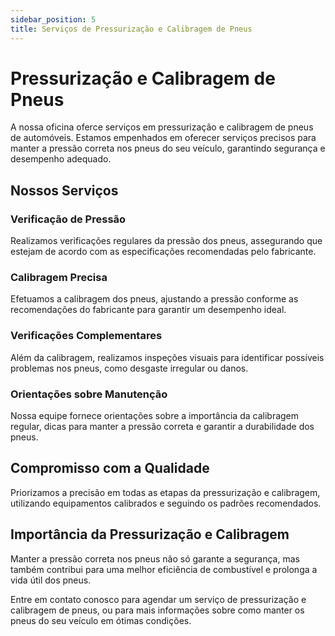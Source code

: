 ```yaml
---
sidebar_position: 5
title: Serviços de Pressurização e Calibragem de Pneus
---
```


# Pressurização e Calibragem de Pneus

A nossa oficina oferce serviços em pressurização e calibragem de pneus de automóveis. Estamos empenhados em oferecer serviços precisos para manter a pressão correta nos pneus do seu veículo, garantindo segurança e desempenho adequado.

## Nossos Serviços

### Verificação de Pressão

Realizamos verificações regulares da pressão dos pneus, assegurando que estejam de acordo com as especificações recomendadas pelo fabricante.

### Calibragem Precisa

Efetuamos a calibragem dos pneus, ajustando a pressão conforme as recomendações do fabricante para garantir um desempenho ideal.

### Verificações Complementares

Além da calibragem, realizamos inspeções visuais para identificar possíveis problemas nos pneus, como desgaste irregular ou danos.

### Orientações sobre Manutenção

Nossa equipe fornece orientações sobre a importância da calibragem regular, dicas para manter a pressão correta e garantir a durabilidade dos pneus.

## Compromisso com a Qualidade

Priorizamos a precisão em todas as etapas da pressurização e calibragem, utilizando equipamentos calibrados e seguindo os padrões recomendados.

## Importância da Pressurização e Calibragem

Manter a pressão correta nos pneus não só garante a segurança, mas também contribui para uma melhor eficiência de combustível e prolonga a vida útil dos pneus.

Entre em contato conosco para agendar um serviço de pressurização e calibragem de pneus, ou para mais informações sobre como manter os pneus do seu veículo em ótimas condições.

